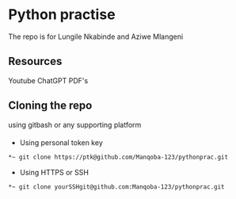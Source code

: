 # **Python practise**
The repo is for Lungile Nkabinde and Aziwe Mlangeni
##

## Resources
Youtube
ChatGPT
PDF's
##

## Cloning the repo
using gitbash or any supporting platform
####

- Using personal token key 
````bash
*~ git clone https://ptk@github.com/Manqoba-123/pythonprac.git
````

- Using HTTPS or SSH
````bash
*~ git clone yourSSHgit@github.com:Manqoba-123/pythonprac.git
````
